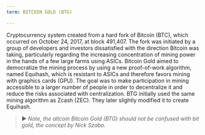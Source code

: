 ```yaml
---
term: BITCOIN GOLD (BTG)

---
```

Cryptocurrency system created from a hard fork of Bitcoin (BTC), which occurred on October 24, 2017, at block 491,407. The fork was initiated by a group of developers and investors dissatisfied with the direction Bitcoin was taking, particularly regarding the increasing concentration of mining power in the hands of a few large farms using ASICs. Bitcoin Gold aimed to democratize the mining process by using a new proof-of-work algorithm, named Equihash, which is resistant to ASICs and therefore favors mining with graphics cards (GPU). The goal was to make participation in mining accessible to a larger number of people in order to decentralize it and reduce the risks associated with centralization. BTG initially used the same mining algorithm as Zcash (ZEC). They later slightly modified it to create Equihash.

> ► *Note, the altcoin Bitcoin Gold (BTG) should not be confused with bit gold, the concept by Nick Szabo.*
